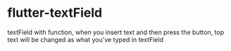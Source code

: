 # flutter-textField
textField with function, when you insert text and then press the button, top text will be changed as what you've typed in textField
